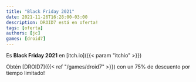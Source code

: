 ```yaml
---
title: "Black Friday 2021"
date: 2021-11-26T16:28:00-03:00
description: DROID7 está en oferta!
tags: [oferta]
authors: [jc]
games: [droid7]
---
```


Es **Black Friday 2021** en [itch.io]({{< param "itchio" >}})

Obtén [DROID7]({{< ref "/games/droid7" >}}) con un 75% de descuento por tiempo limitado!

